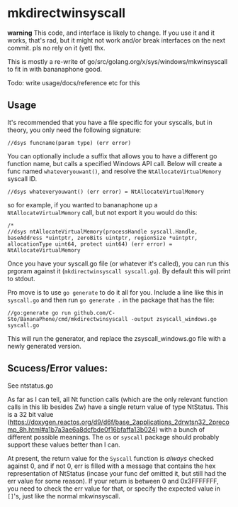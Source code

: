 # mkdirectwinsyscall

**warning** This code, and interface is likely to change. If you use it and it works, that's rad, but it might not work and/or break interfaces on the next commit. pls no rely on it (yet) thx.

This is mostly a re-write of go/src/golang.org/x/sys/windows/mkwinsyscall to fit in with bananaphone good.

Todo: write usage/docs/reference etc for this

## Usage

It's recommended that you have a file specific for your syscalls, but in theory, you only need the following signature:

```golang
//dsys funcname(param type) (err error)
```

You can optionally include a suffix that allows you to have a different go function name, but calls a specified Windows API call. Below will create a func named `whateveryouwant()`, and resolve the `NtAllocateVirtualMemory` syscall ID.

```golang
//dsys whateveryouwant() (err error) = NtAllocateVirtualMemory
```

so for example, if you wanted to bananaphone up a `NtAllocateVirtualMemory` call, but not export it you would do this:
```golang
/*
//dsys ntAllocateVirtualMemory(processHandle syscall.Handle, baseAddress *uintptr, zeroBits uintptr, regionSize *uintptr, allocationType uint64, protect uint64) (err error) = NtAllocateVirtualMemory
```

Once you have your syscall.go file (or whatever it's called), you can run this prgoram against it (`mkdirectwinsyscall syscall.go`). By default this will print to stdout.

Pro move is to use `go generate` to do it all for you. Include a line like this in `syscall.go` and then run `go generate .` in the package that has the file:

```golang
//go:generate go run github.com/C-Sto/BananaPhone/cmd/mkdirectwinsyscall -output zsyscall_windows.go syscall.go
```

This will run the generator, and replace the zsyscall_windows.go file with a newly generated version.


## Scucess/Error values:

See ntstatus.go

As far as I can tell, all Nt function calls (which are the only relevant function calls in this lib besides Zw) have a single return value of type NtStatus. This is a 32 bit value (https://doxygen.reactos.org/d9/d6f/base_2applications_2drwtsn32_2precomp_8h.html#a1b7a3ae6a8dcfbde0f16bfaffa13b024) with a bunch of different possible meanings. The `os` or `syscall` package should probably support these values better than I can.

At present, the return value for the `Syscall` function is *always* checked against 0, and if not 0, err is filled with a message that contains the hex representation of NtStatus (incase your func def omitted it, but still had the err value for some reason). If your return is between 0 and 0x3FFFFFFF, you need to check the err value for that, or specify the expected value in `[]`'s, just like the normal mkwinsyscall.